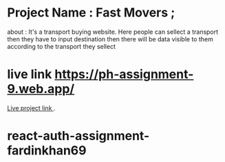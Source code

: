 # Project Name : Fast Movers ;
about : It's a transport buying website. Here people can sellect a transport
then they have to input destination
then there will be data visible to them according to the transport they sellect 



# live link  https://ph-assignment-9.web.app/

[Live project link ](https://ph-assignment-9.web.app/).

# react-auth-assignment-fardinkhan69

